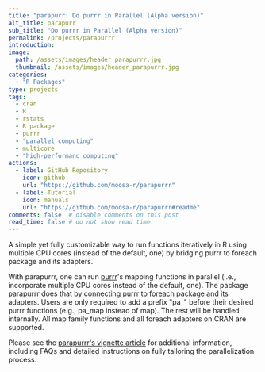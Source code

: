 ```yaml
---
title: "parapurr: Do purrr in Parallel (Alpha version)"
alt_title: parapurr
sub_title: "Do purrr in Parallel (Alpha version)"
permalink: /projects/parapurrr
introduction:
image:
  path: /assets/images/header_parapurrr.jpg
  thumbnail: /assets/images/header_parapurrr.jpg
categories:
  - "R Packages"
type: projects
tags:
  - cran
  - R
  - rstats
  - R package
  - purrr
  - "parallel computing"
  - multicore
  - "high-performanc computing"
actions:
  - label: GitHub Repository
    icon: github  
    url: "https://github.com/moosa-r/parapurrr"
  - label: Tutorial
    icon: manuals  
    url: "https://github.com/moosa-r/parapurrr#readme"
comments: false  # disable comments on this post
read_time: false # do not show read time
---
```


A simple yet fully customizable way to run functions iteratively in R using multiple CPU cores (instead of the default, one) by bridging purrr to foreach package and its adapters.

With parapurrr, one can run [purrr](https://cran.r-project.org/package=purrr "purrr: Functional Programming Tools")'s mapping functions in parallel (i.e., incorporate multiple CPU cores instead of the default, one). The package parapurrr does that by connecting [purrr](https://cran.r-project.org/package=purrr "purrr: Functional Programming Tools") to [foreach](https://cran.r-project.org/package=foreach "foreach: Provides Foreach Looping Construct") package and its adapters. Users are only required to add a prefix "pa\_" before their desired purrr functions (e.g., pa_map instead of map). The rest will be handled internally. All map family functions and all foreach adapters on CRAN are supported.

Please see the [parapurrr's vignette article](https://github.com/moosa-r/parapurrr#readme) for additional information, including FAQs and detailed instructions on fully tailoring the parallelization process.
